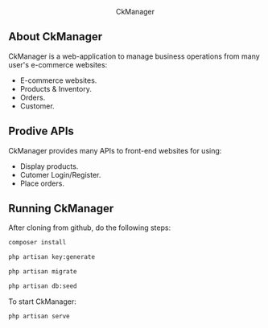 <p align="center">CkManager</p>

## About CkManager

CkManager is a web-application to manage business operations from many user's e-commerce websites:

- E-commerce websites.
- Products & Inventory.
- Orders.
- Customer.

## Prodive APIs

CkManager provides many APIs to front-end websites for using:

- Display products.
- Cutomer Login/Register.
- Place orders.

## Running CkManager

After cloning from github, do the following steps:

```bash
composer install
```

```bash
php artisan key:generate
```

```bash
php artisan migrate
```

```bash
php artisan db:seed
```

To start CkManager:

```bash
php artisan serve
```
